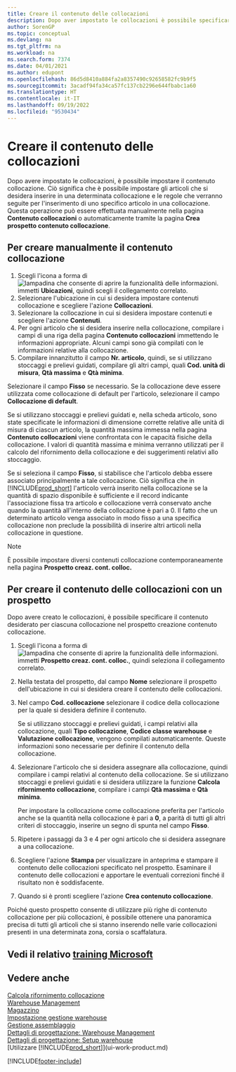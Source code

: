 ```yaml
---
title: Creare il contenuto delle collocazioni
description: Dopo aver impostato le collocazioni è possibile specificare gli articoli che si desidera stoccare e impostare le regole che controllano la frequenza di rifornimento dei contenitori.
author: SorenGP
ms.topic: conceptual
ms.devlang: na
ms.tgt_pltfrm: na
ms.workload: na
ms.search.form: 7374
ms.date: 04/01/2021
ms.author: edupont
ms.openlocfilehash: 86d5d8410a884fa2a8357490c92658582fc9b9f5
ms.sourcegitcommit: 3acadf94fa34ca57fc137cb2296e644fbabc1a60
ms.translationtype: HT
ms.contentlocale: it-IT
ms.lasthandoff: 09/19/2022
ms.locfileid: "9530434"
---
```

# <a name="create-bin-contents"></a>Creare il contenuto delle collocazioni

Dopo avere impostato le collocazioni, è possibile impostare il contenuto collocazione. Ciò significa che è possibile impostare gli articoli che si desidera inserire in una determinata collocazione e le regole che verranno seguite per l'inserimento di uno specifico articolo in una collocazione. Questa operazione può essere effettuata manualmente nella pagina **Contenuto collocazioni** o automaticamente tramite la pagina **Crea prospetto contenuto collocazione**.

## <a name="to-create-bin-content-manually"></a>Per creare manualmente il contenuto collocazione

1. Scegli l'icona a forma di ![lampadina che consente di aprire la funzionalità delle informazioni.](media/ui-search/search_small.png "Dimmi cosa vuoi fare") immetti **Ubicazioni**, quindi scegli il collegamento correlato.  
2. Selezionare l'ubicazione in cui si desidera impostare contenuti collocazione e scegliere l'azione **Collocazioni**.  
3. Selezionare la collocazione in cui si desidera impostare contenuti e scegliere l'azione **Contenuti**.  
4. Per ogni articolo che si desidera inserire nella collocazione, compilare i campi di una riga della pagina **Contenuto collocazioni** immettendo le informazioni appropriate. Alcuni campi sono già compilati con le informazioni relative alla collocazione.  
5. Compilare innanzitutto il campo **Nr. articolo**, quindi, se si utilizzano stoccaggi e prelievi guidati, compilare gli altri campi, quali **Cod. unità di misura**, **Qtà massima** e **Qtà minima**.  

Selezionare il campo **Fisso** se necessario. Se la collocazione deve essere utilizzata come collocazione di default per l'articolo, selezionare il campo **Collocazione di default**.  

Se si utilizzano stoccaggi e prelievi guidati e, nella scheda articolo, sono state specificate le informazioni di dimensione corrette relative alle unità di misura di ciascun articolo, la quantità massima immessa nella pagina **Contenuto collocazioni** viene confrontata con le capacità fisiche della collocazione. I valori di quantità massima e minima verranno utilizzati per il calcolo del rifornimento della collocazione e dei suggerimenti relativi allo stoccaggio.  

Se si seleziona il campo **Fisso**, si stabilisce che l'articolo debba essere associato principalmente a tale collocazione. Ciò significa che in [!INCLUDE[prod_short](includes/prod_short.md)] l'articolo verrà inserito nella collocazione se la quantità di spazio disponibile è sufficiente e il record indicante l'associazione fissa tra articolo e collocazione verrà conservato anche quando la quantità all'interno della collocazione è pari a 0. Il fatto che un determinato articolo venga associato in modo fisso a una specifica collocazione non preclude la possibilità di inserire altri articoli nella collocazione in questione.  

> [!NOTE]  
> È possibile impostare diversi contenuti collocazione contemporaneamente nella pagina **Prospetto creaz. cont. colloc.**  

## <a name="to-create-bin-content-with-a-worksheet"></a>Per creare il contenuto delle collocazioni con un prospetto

Dopo avere creato le collocazioni, è possibile specificare il contenuto desiderato per ciascuna collocazione nel prospetto creazione contenuto collocazione.

1. Scegli l'icona a forma di ![lampadina che consente di aprire la funzionalità delle informazioni.](media/ui-search/search_small.png "Dimmi cosa vuoi fare") immetti **Prospetto creaz. cont. colloc.**, quindi seleziona il collegamento correlato.  
2. Nella testata del prospetto, dal campo **Nome** selezionare il prospetto dell'ubicazione in cui si desidera creare il contenuto delle collocazioni.  
3. Nel campo **Cod. collocazione** selezionare il codice della collocazione per la quale si desidera definire il contenuto.  

    Se si utilizzano stoccaggi e prelievi guidati, i campi relativi alla collocazione, quali **Tipo collocazione**, **Codice classe warehouse** e **Valutazione collocazione**, vengono compilati automaticamente. Queste informazioni sono necessarie per definire il contenuto della collocazione.  
4. Selezionare l'articolo che si desidera assegnare alla collocazione, quindi compilare i campi relativi al contenuto della collocazione. Se si utilizzano stoccaggi e prelievi guidati e si desidera utilizzare la funzione **Calcola rifornimento collocazione**, compilare i campi **Qtà massima** e **Qtà minima**.  

    Per impostare la collocazione come collocazione preferita per l'articolo anche se la quantità nella collocazione è pari a **0**, a parità di tutti gli altri criteri di stoccaggio, inserire un segno di spunta nel campo **Fisso**.  
5. Ripetere i passaggi da 3 e 4 per ogni articolo che si desidera assegnare a una collocazione.  
6. Scegliere l'azione **Stampa** per visualizzare in anteprima e stampare il contenuto delle collocazioni specificato nel prospetto. Esaminare il contenuto delle collocazioni e apportare le eventuali correzioni finché il risultato non è soddisfacente.  
7. Quando si è pronti scegliere l'azione **Crea contenuto collocazione**.  

Poiché questo prospetto consente di utilizzare più righe di contenuto collocazione per più collocazioni, è possibile ottenere una panoramica precisa di tutti gli articoli che si stanno inserendo nelle varie collocazioni presenti in una determinata zona, corsia o scaffalatura.  

## <a name="see-related-microsoft-training"></a>Vedi il relativo [training Microsoft](/training/modules/set-up-zones-bins/)

## <a name="see-also"></a>Vedere anche

[Calcola rifornimento collocazione](warehouse-how-to-calculate-bin-replenishment.md)  
[Warehouse Management](warehouse-manage-warehouse.md)  
[Magazzino](inventory-manage-inventory.md)  
[Impostazione gestione warehouse](warehouse-setup-warehouse.md)  
[Gestione assemblaggio](assembly-assemble-items.md)  
[Dettagli di progettazione: Warehouse Management](design-details-warehouse-management.md)  
[Dettagli di progettazione: Setup warehouse](design-details-warehouse-setup.md)  
[Utilizzare [!INCLUDE[prod_short](includes/prod_short.md)]](ui-work-product.md)


[!INCLUDE[footer-include](includes/footer-banner.md)]
